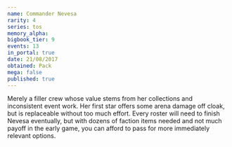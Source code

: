 ```yaml
---
name: Commander Nevesa
rarity: 4
series: tos
memory_alpha:
bigbook_tier: 9
events: 13
in_portal: true
date: 21/08/2017
obtained: Pack
mega: false
published: true
---
```


Merely a filler crew whose value stems from her collections and inconsistent event work. Her first star offers some arena damage off cloak, but is replaceable without too much effort. Every roster will need to finish Nevesa eventually, but with dozens of faction items needed and not much payoff in the early game, you can afford to pass for more immediately relevant options.

